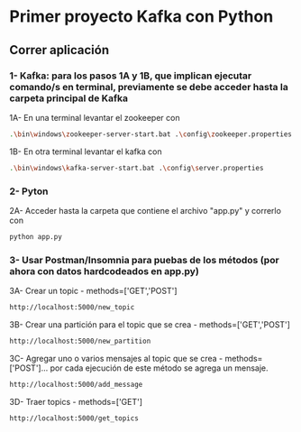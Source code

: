 # Primer proyecto Kafka con Python

## Correr aplicación
### 1- Kafka: para los pasos 1A y 1B, que implican ejecutar comando/s en terminal, previamente se debe acceder hasta la carpeta principal de Kafka
1A- En una terminal levantar el zookeeper con
```bash
.\bin\windows\zookeeper-server-start.bat .\config\zookeeper.properties
```
1B- En otra terminal levantar el kafka con
```bash
.\bin\windows\kafka-server-start.bat .\config\server.properties
```
### 2- Pyton
2A- Acceder hasta la carpeta que contiene el archivo "app.py" y correrlo con
```bash
python app.py
```
### 3- Usar Postman/Insomnia para puebas de los métodos (por ahora con datos hardcodeados en app.py)
3A- Crear un topic - methods=['GET','POST']
```bash
http://localhost:5000/new_topic
```
3B- Crear una partición para el topic que se crea - methods=['GET','POST']
```bash
http://localhost:5000/new_partition
```
3C- Agregar uno o varios mensajes al topic que se crea - methods=['POST']... por cada ejecución de este método se agrega un mensaje.
```bash
http://localhost:5000/add_message
```
3D- Traer topics - methods=['GET']
```bash
http://localhost:5000/get_topics
```

